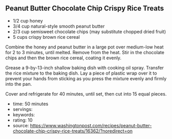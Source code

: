 Peanut Butter Chocolate Chip Crispy Rice Treats
-----

- 1/2 cup honey
- 3/4 cup natural-style smooth peanut butter
- 2/3 cup semisweet chocolate chips (may substitute chopped dried fruit)
- 5 cups crispy brown rice cereal

Combine the honey and peanut butter in a large pot over medium-low heat for 2 to 3 minutes, until melted. Remove from the heat. Stir in the chocolate chips and then the brown rice cereal, coating it evenly.

Grease a 9-by-13-inch shallow baking dish with cooking oil spray. Transfer the rice mixture to the baking dish. Lay a piece of plastic wrap over it to prevent your hands from sticking as you press the mixture evenly and firmly into the pan.

Cover and refrigerate for 40 minutes, until set, then cut into 15 equal pieces.

- time: 50 minutes
- servings: 
- keywords:
- rating: 10
- source: https://www.washingtonpost.com/recipes/peanut-butter-chocolate-chip-crispy-rice-treats/16362/?noredirect=on
